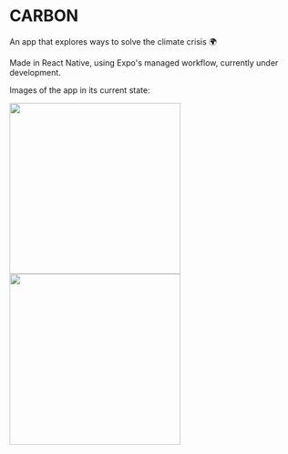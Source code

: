 # CARBON
An app that explores ways to solve the climate crisis 🌍

Made in React Native, using Expo's managed workflow, currently under development. 

Images of the app in its current state:

<img src="https://user-images.githubusercontent.com/46831117/142526871-8ded07d5-dadf-4d2a-bb4f-aefc34182c49.jpeg" width="300">
<img src="https://user-images.githubusercontent.com/46831117/142526815-ad136f2f-be73-48d3-b076-48c273e31ca8.jpeg" width="300">

